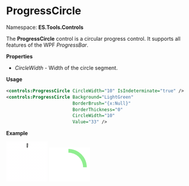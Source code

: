 # ProgressCircle
Namespace: **ES.Tools.Controls**

The **ProgressCircle** control is a circular progress control. It supports all features of the WPF *ProgressBar*.

**Properties**

* *CircleWidth* - Width of the circle segment.

**Usage**

``` XML
<controls:ProgressCircle CircleWidth="10" IsIndeterminate="true" />
<controls:ProgressCircle Background="LightGreen"
                         BorderBrush="{x:Null}"
                         BorderThickness="0"
                         CircleWidth="10"
                         Value="33" />
```
**Example**

![ProgressCircle example](Images/IntermediateProgressCircle.gif "ProgressCircle")
![ProgressCircle example 2](Images/ProgressCircle.png "ProgressCircle 2")
